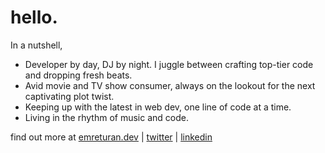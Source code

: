 # hello. 

In a nutshell,

* Developer by day, DJ by night. I juggle between crafting top-tier code and dropping fresh beats.
* Avid movie and TV show consumer, always on the lookout for the next captivating plot twist.
* Keeping up with the latest in web dev, one line of code at a time.
* Living in the rhythm of music and code.

find out more at [emreturan.dev](https://emreturan.dev) | [twitter](https://twitter.com/EmreTuran_) | [linkedin](https://www.linkedin.com/in/emre-turan/)


